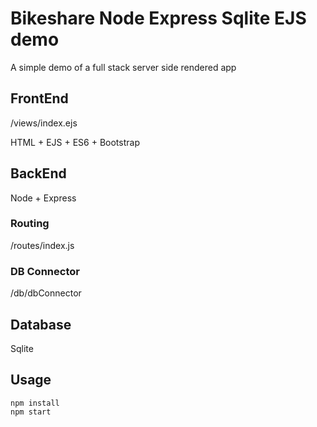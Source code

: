 # Bikeshare Node Express Sqlite EJS demo

A simple demo of a full stack server side rendered app

## FrontEnd

/views/index.ejs

HTML + EJS + ES6 + Bootstrap

## BackEnd

Node + Express

### Routing

/routes/index.js

### DB Connector

/db/dbConnector

## Database

Sqlite

## Usage

```
npm install
npm start
```

